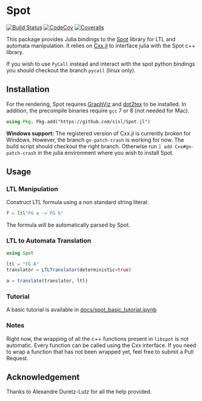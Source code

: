 # Spot

[![Build Status](https://travis-ci.org/sisl/Spot.jl.svg?branch=master)](https://travis-ci.org/sisl/Spot.jl)
[![CodeCov](https://codecov.io/gh/sisl/Spot.jl/branch/master/graph/badge.svg)](https://codecov.io/gh/sisl/Spot.jl)
[![Coveralls](https://coveralls.io/repos/github/sisl/Spot.jl/badge.svg?branch=master)](https://coveralls.io/github/sisl/Spot.jl?branch=master)

This package provides Julia bindings to the [Spot](https://spot.lrde.epita.fr/index.html) library for LTL and automata manipulation. It relies on [Cxx.jl](https://github.com/JuliaInterop/Cxx.jl) to interface julia with the Spot c++ library. 

If you wish to use `PyCall` instead and interact with the spot python bindings you should checkout the branch `pycall` (linux only).

## Installation 

For the rendering, Spot requires [GraphViz](https://graphviz.gitlab.io/) and [dot2tex](https://dot2tex.readthedocs.io/en/latest/index.html) to be installed. In addition, the precompile binaries require `gcc` 7 or 8 (not needed for Mac).

```julia
using Pkg; Pkg.add("https://github.com/sisl/Spot.jl")
```

**Windows support:** The registered version of Cxx.jl is currently broken for Windows. However, the branch `gn-patch-crash` is working for now. The build script should checkout the right branch. Otherwise run `] add Cxx#gn-patch-crash` in the julia environment where you wish to install Spot.

## Usage 

### LTL Manipulation

Construct LTL formula using a non standard string literal:

```julia
f = ltl"FG a -> FG b"
``` 

The formula will be automatically parsed by Spot.

### LTL to Automata Translation

```julia
using Spot

ltl = "FG A"
translator = LTLTranslator(deterministic=true)

a = translate(translator, ltl)

```

### Tutorial 

A basic tutorial is available in [docs/spot_basic_tutorial.ipynb](https://github.com/sisl/Spot.jl/blob/master/docs/spot_basic_tutorial.ipynb) 

### Notes

Right now, the wrapping of all the c++ functions present in `libspot` is not automatic. 
Every function can be called using the Cxx interface. 
If you need to wrap a function that has not been wrapped yet, feel free to submit a Pull Request.

## Acknowledgement 

Thanks to Alexandre Duretz-Lutz for all the help provided.
